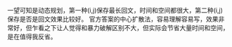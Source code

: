 一望可知是动态规划，第一种(i,j)保存最长回文，时间和空间都很大，第二种(i,j)保存是否是回文效果比较好。
官方答案的中心扩散法，容易理解容易写，效果非常好，但乍看之下让人觉得和暴力破解区别不大，但实际会节省大量时间和空间，是在值得我反省。